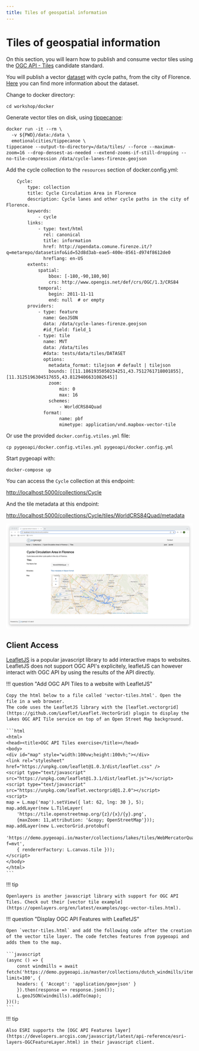 ```yaml
---
title: Tiles of geospatial information
---
```


# Tiles of geospatial information

On  this section, you will learn how to publish and consume vector tiles using the [OGC API - Tiles](https://github.com/opengeospatial/ogcapi-tiles) candidate standard.

You will publish a vector [dataset](.../../../docker/data/cycle-lanes-firenze.geojson) with cycle paths, from the city of Florence. [Here](.../../../docker/data/cycle-lanes-firenze.qmd) you can find more information about the dataset.

Change to docker directory:

```
cd workshop/docker
```

Generate vector tiles on disk, using [tippecanoe](https://github.com/mapbox/tippecanoe):

```
docker run -it --rm \
  -v ${PWD}/data:/data \
  emotionalcities/tippecanoe \
tippecanoe --output-to-directory=/data/tiles/ --force --maximum-zoom=16 --drop-densest-as-needed --extend-zooms-if-still-dropping --no-tile-compression /data/cycle-lanes-firenze.geojson
```

Add the cycle collection to the ```resources``` section of docker.config.yml:

```
    Cycle:
        type: collection
        title: Cycle Circulation Area in Florence 
        description: Cycle lanes and other cycle paths in the city of Florence.
        keywords:
            - cycle
        links:
            - type: text/html
              rel: canonical
              title: information
              href: http://opendata.comune.firenze.it/?q=metarepo/datasetinfo&id=52d8d3ab-eae5-400e-8561-d974f8612de0
              hreflang: en-US
        extents:
            spatial:
                bbox: [-180,-90,180,90]
                crs: http://www.opengis.net/def/crs/OGC/1.3/CRS84
            temporal:
                begin: 2011-11-11
                end: null  # or empty
        providers:
            - type: feature
              name: GeoJSON
              data: /data/cycle-lanes-firenze.geojson
              #id_field: field_1
            - type: tile
              name: MVT
              data: /data/tiles
              #data: tests/data/tiles/DATASET
              options:
                metadata_format: tilejson # default | tilejson
                bounds: [[11.1861935050234251,43.7512761718001855],[11.3125196304517655,43.8129406631082645]]
                zoom:
                    min: 0
                    max: 16
                schemes:
                    - WorldCRS84Quad
              format:
                    name: pbf
                    mimetype: application/vnd.mapbox-vector-tile
```

Or use the provided ```docker.config.vtiles.yml``` file:

```
cp pygeoapi/docker.config.vtiles.yml pygeoapi/docker.config.yml
```

Start pygeoapi with:
```
docker-compose up
```

You can access the ```Cycle``` collection at this endpoint:

[http://localhost:5000/collections/Cycle](http://localhost:5000/collections/Cycle
)

And the tile metadata at this endpoint:

[http://localhost:5000/collections/Cycle/tiles/WorldCRS84Quad/metadata](http://localhost:5000/collections/Cycle/tiles/WorldCRS84Quad/metadata)

![TileSet](img/vtiles.png)

## Client Access

[LeafletJS](https://leafletjs.com) is a popular javascript library to add interactive maps to websites. LeafletJS does not support OGC API's explicitely, leafletJS can however interact with OGC API by using the results of the API directly.

!!! question "Add OGC API Tiles to a website with LeafletJS"

    Copy the html below to a file called 'vector-tiles.html'. Open the file in a web browser.
    The code uses the LeafletJS library with the [leaflet.vectorgrid](https://github.com/Leaflet/Leaflet.VectorGrid) plugin to display the lakes OGC API Tile service on top of an Open Street Map background.

    ```html
    <html>
    <head><title>OGC API Tiles exercise</title></head>
    <body>
    <div id="map" style="width:100vw;height:100vh;"></div>
    <link rel="stylesheet" href="https://unpkg.com/leaflet@1.0.3/dist/leaflet.css" />
    <script type="text/javascript" src="https://unpkg.com/leaflet@1.3.1/dist/leaflet.js"></script>
    <script type="text/javascript" src="https://unpkg.com/leaflet.vectorgrid@1.2.0"></script>
    <script>
    map = L.map('map').setView({ lat: 62, lng: 30 }, 5);
    map.addLayer(new L.TileLayer(
        'https://tile.openstreetmap.org/{z}/{x}/{y}.png', 
        {maxZoom: 11,attribution: '&copy; OpenStreetMap'}));
    map.addLayer(new L.vectorGrid.protobuf(
        'https://demo.pygeoapi.io/master/collections/lakes/tiles/WebMercatorQuad/{z}/{x}/{y}?f=mvt', 
        { rendererFactory: L.canvas.tile }));
    </script>
    </body>
    </html>
    ```

!!! tip 

    Openlayers is another javascript library with support for OGC API Tiles. Check out their [vector tile example](https://openlayers.org/en/latest/examples/ogc-vector-tiles.html).

!!! question "Display OGC API Features with LeafletJS"

    Open `vector-tiles.html` and add the following code after the creation of the vector tile layer. The code fetches features from pygeoapi and adds them to the map.

    ```javascript
    (async () => {
        const windmills = await fetch('https://demo.pygeoapi.io/master/collections/dutch_windmills/items?limit=100', {
        headers: { 'Accept': 'application/geo+json' }
        }).then(response => response.json());
        L.geoJSON(windmills).addTo(map);
    })();
    ```

!!! tip 

    Also ESRI supports the [OGC API Features layer](https://developers.arcgis.com/javascript/latest/api-reference/esri-layers-OGCFeatureLayer.html) in their javascript client.

